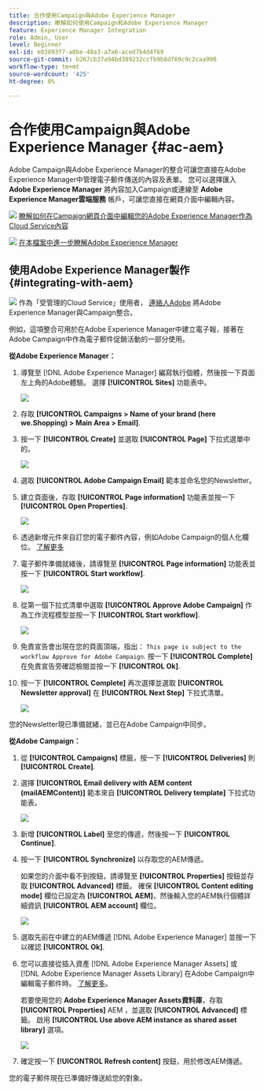 ```yaml
---
title: 合作使用Campaign與Adobe Experience Manager
description: 瞭解如何使用Campaign和Adobe Experience Manager
feature: Experience Manager Integration
role: Admin, User
level: Beginner
exl-id: e83893f7-a8be-48a3-a7a6-aced7b4d4f69
source-git-commit: b267cb37a94bd389232ccfb9b8df69c9c2caa990
workflow-type: tm+mt
source-wordcount: '425'
ht-degree: 0%

---
```


# 合作使用Campaign與Adobe Experience Manager {#ac-aem}

Adobe Campaign與Adobe Experience Manager的整合可讓您直接在Adobe Experience Manager中管理電子郵件傳送的內容及表單。 您可以選擇匯入 **Adobe Experience Manager** 將內容加入Campaign或連線至 **Adobe Experience Manager雲端服務** 帳戶，可讓您直接在網頁介面中編輯內容。

![](../assets/do-not-localize/book.png) [瞭解如何在Campaign網頁介面中編輯您的Adobe Experience Manager作為Cloud Service內容](https://experienceleague.adobe.com/docs/campaign-web/v8/msg/email/content/integrations/aem-content.html?lang=en)

![](../assets/do-not-localize/book.png) [在本檔案中進一步瞭解Adobe Experience Manager](https://experienceleague.adobe.com/docs/experience-manager-65/administering/integration/campaignonpremise.html#aem-and-adobe-campaign-integration-workflow)

## 使用Adobe Experience Manager製作 {#integrating-with-aem}

![](../assets/do-not-localize/speech.png)  作為「受管理的Cloud Service」使用者， [連絡人Adobe](../start/campaign-faq.md#support) 將Adobe Experience Manager與Campaign整合。

例如，這項整合可用於在Adobe Experience Manager中建立電子報，接著在Adobe Campaign中作為電子郵件促銷活動的一部分使用。

**從Adobe Experience Manager：**

1. 導覽至 [!DNL Adobe Experience Manager] 編寫執行個體，然後按一下頁面左上角的Adobe體驗。 選擇 **[!UICONTROL Sites]** 功能表中。

   ![](assets/aem_authoring_1.png)

1. 存取 **[!UICONTROL Campaigns > Name of your brand (here we.Shopping) > Main Area > Email]**.

1. 按一下 **[!UICONTROL Create]** 並選取 **[!UICONTROL Page]** 下拉式選單中的。

   ![](assets/aem_authoring_2.png)

1. 選取 **[!UICONTROL Adobe Campaign Email]** 範本並命名您的Newsletter。

1. 建立頁面後，存取 **[!UICONTROL Page information]** 功能表並按一下 **[!UICONTROL Open Properties]**.

   ![](assets/aem_authoring_3.png)

1. 透過新增元件來自訂您的電子郵件內容，例如Adobe Campaign的個人化欄位。 [了解更多](https://experienceleague.adobe.com/docs/experience-manager-65/content/sites/authoring/aem-adobe-campaign/campaign.html?lang=en#editing-email-content)

1. 電子郵件準備就緒後，請導覽至 **[!UICONTROL Page information]** 功能表並按一下 **[!UICONTROL Start workflow]**.

   ![](assets/aem_authoring_4.png)

1. 從第一個下拉式清單中選取 **[!UICONTROL Approve Adobe Campaign]** 作為工作流程模型並按一下 **[!UICONTROL Start workflow]**.

   ![](assets/aem_authoring_5.png)

1. 免責宣告會出現在您的頁面頂端，指出： `This page is subject to the workflow Approve for Adobe Campaign`. 按一下 **[!UICONTROL Complete]** 在免責宣告旁確認檢閱並按一下 **[!UICONTROL Ok]**.

1. 按一下 **[!UICONTROL Complete]** 再次選擇並選取 **[!UICONTROL Newsletter approval]** 在 **[!UICONTROL Next Step]** 下拉式清單。

   ![](assets/aem_authoring_6.png)

您的Newsletter現已準備就緒，並已在Adobe Campaign中同步。

**從Adobe Campaign：**

1. 從 **[!UICONTROL Campaigns]** 標籤，按一下 **[!UICONTROL Deliveries]** 則 **[!UICONTROL Create]**.

1. 選擇 **[!UICONTROL Email delivery with AEM content (mailAEMContent)]** 範本來自 **[!UICONTROL Delivery template]** 下拉式功能表。

   ![](assets/aem_authoring_7.png)

1. 新增 **[!UICONTROL Label]** 至您的傳遞，然後按一下 **[!UICONTROL Continue]**.

1. 按一下 **[!UICONTROL Synchronize]** 以存取您的AEM傳遞。

   如果您的介面中看不到按鈕，請導覽至 **[!UICONTROL Properties]** 按鈕並存取 **[!UICONTROL Advanced]** 標籤。 確保 **[!UICONTROL Content editing mode]** 欄位已設定為 **[!UICONTROL AEM]**，然後輸入您的AEM執行個體詳細資訊 **[!UICONTROL AEM account]** 欄位。

   ![](assets/aem_authoring_8.png)

1. 選取先前在中建立的AEM傳遞 [!DNL Adobe Experience Manager] 並按一下以確認 **[!UICONTROL Ok]**.

1. 您可以直接從插入資產 [!DNL Adobe Experience Manager Assets] 或 [!DNL Adobe Experience Manager Assets Library] 在Adobe Campaign中編輯電子郵件時。 [了解更多](https://experienceleague.adobe.com/docs/experience-manager-cloud-service/assets/overview.html)。

   若要使用您的 **Adobe Experience Manager Assets資料庫**，存取 **[!UICONTROL Properties]** AEM ，並選取 **[!UICONTROL Advanced]** 標籤。 啟用 **[!UICONTROL Use above AEM instance as shared asset library]** 選項。

   ![](assets/aem_authoring_9.png)

1. 確定按一下 **[!UICONTROL Refresh content]** 按鈕，用於修改AEM傳遞。

您的電子郵件現在已準備好傳送給您的對象。
